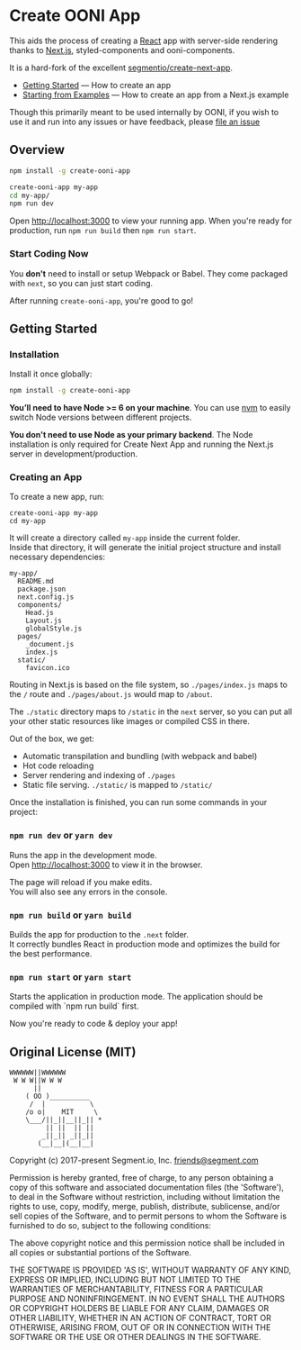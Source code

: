 # Create OONI App

This aids the process of creating a [React](https://facebook.github.io/react) app with server-side rendering thanks to [Next.js](https://github.com/zeit/next.js), styled-components and ooni-components.

It is a hard-fork of the excellent [segmentio/create-next-app](https://github.com/segmentio/create-next-app).

- [Getting Started](#getting-started) — How to create an app
- [Starting from Examples](#starting-from-examples) — How to create an app from a Next.js example

Though this primarily meant to be used internally by OONI, if you wish to use it and run into any issues or have feedback, please [file an issue](https://github.com/openobservatory/create-ooni-app/issues/new)

## Overview

```sh
npm install -g create-ooni-app

create-ooni-app my-app
cd my-app/
npm run dev
```

Open [http://localhost:3000](http://localhost:3000) to view your running app.
When you're ready for production, run `npm run build` then `npm run start`.

### Start Coding Now

You **don't** need to install or setup Webpack or Babel.
They come packaged with `next`, so you can just start coding.

After running `create-ooni-app`, you're good to go!

## Getting Started

### Installation

Install it once globally:

```sh
npm install -g create-ooni-app
```

**You’ll need to have Node >= 6 on your machine**. You can use [nvm](https://github.com/creationix/nvm#usage) to easily switch Node versions between different projects.

**You don't need to use Node as your primary backend**. The Node installation is only required for Create Next App and running the Next.js server in development/production.

### Creating an App

To create a new app, run:

```
create-ooni-app my-app
cd my-app
```

It will create a directory called `my-app` inside the current folder.<br>
Inside that directory, it will generate the initial project structure and install necessary dependencies:

```
my-app/
  README.md
  package.json
  next.config.js
  components/
    Head.js
    Layout.js
    globalStyle.js
  pages/
    _document.js
    index.js
  static/
    favicon.ico
```

Routing in Next.js is based on the file system, so `./pages/index.js` maps to the `/` route and
`./pages/about.js` would map to `/about`.

The `./static` directory maps to `/static` in the `next` server, so you can put all your
other static resources like images or compiled CSS in there.

Out of the box, we get:

- Automatic transpilation and bundling (with webpack and babel)
- Hot code reloading
- Server rendering and indexing of `./pages`
- Static file serving. `./static/` is mapped to `/static/`

Once the installation is finished, you can run some commands in your project:

### `npm run dev` or `yarn dev`

Runs the app in the development mode.<br>
Open [http://localhost:3000](http://localhost:3000) to view it in the browser.

The page will reload if you make edits.<br>
You will also see any errors in the console.

### `npm run build` or `yarn build`

Builds the app for production to the `.next` folder.<br>
It correctly bundles React in production mode and optimizes the build for the best performance.

### `npm run start` or `yarn start`

Starts the application in production mode.
The application should be compiled with \`npm run build\` first.

Now you're ready to code & deploy your app!

## Original License (MIT)

```
WWWWWW||WWWWWW
 W W W||W W W
      ||
    ( OO )__________
     /  |           \
    /o o|    MIT     \
    \___/||_||__||_|| *
         || ||  || ||
        _||_|| _||_||
       (__|__|(__|__|
```
Copyright (c) 2017-present Segment.io, Inc. friends@segment.com

Permission is hereby granted, free of charge, to any person obtaining a copy of this software and associated documentation files (the 'Software'), to deal in the Software without restriction, including without limitation the rights to use, copy, modify, merge, publish, distribute, sublicense, and/or sell copies of the Software, and to permit persons to whom the Software is furnished to do so, subject to the following conditions:

The above copyright notice and this permission notice shall be included in all copies or substantial portions of the Software.

THE SOFTWARE IS PROVIDED 'AS IS', WITHOUT WARRANTY OF ANY KIND, EXPRESS OR IMPLIED, INCLUDING BUT NOT LIMITED TO THE WARRANTIES OF MERCHANTABILITY, FITNESS FOR A PARTICULAR PURPOSE AND NONINFRINGEMENT. IN NO EVENT SHALL THE AUTHORS OR COPYRIGHT HOLDERS BE LIABLE FOR ANY CLAIM, DAMAGES OR OTHER LIABILITY, WHETHER IN AN ACTION OF CONTRACT, TORT OR OTHERWISE, ARISING FROM, OUT OF OR IN CONNECTION WITH THE SOFTWARE OR THE USE OR OTHER DEALINGS IN THE SOFTWARE.
